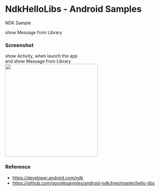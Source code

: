 NdkHelloLibs - Android Samples
===============

NDK Sample <br/>

show Message from Library <br/>

### Screenshot <br/>
show Activity, when launch the app <br/>
and show Message from Library <br/>
<image src="https://raw.githubusercontent.com/ohwada/Android_Samples/master/NdkHelloLibs/screenshot/ndk_hello_libs_main.png" width="300" /><br/>

### Reference <br/>
- https://developer.android.com/ndk
- https://github.com/googlesamples/android-ndk/tree/master/hello-libs

